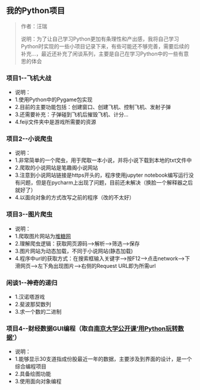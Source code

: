 ## 我的Python项目

> 作者：汪瑞
>
> 说明：为了让自己学习Python更加有条理性和产出感，我将自己学习Python时实现的一些小项目记录下来，有些可能还不够完善，需要后续的补充...，最近还补充了闲谈系列，主要是自己在学习Python中的一些有意思的体会

### 项目1--飞机大战
- 说明：
- 1.使用Python中的Pygame包实现
- 2.目前的主要功能包括：创建窗口、创建飞机、控制飞机、发射子弹
- 3.还需要补充：子弹碰到飞机后摧毁飞机、计分...
- 4.feiji文件夹中是游戏所需要的资源

### 项目2--小说爬虫
- 说明：
- 1.非常简单的一个爬虫，用于爬取一本小说，并将小说下载到本地的txt文件中
- 2.爬取的小说网站是笔趣阁小说网站
- 3.注意到小说网站链接是https开头的，程序使用jupyter notebook编写运行没有问题，但是在pycharm上出现了问题，目前还未解决（换脸一个解释器之后就好了）
- 4.以面向对象的方式改写之前的程序（改的不太好）

### 项目3--图片爬虫
- 说明：
- 1.爬取图片网站为[堆糖网](https://www.duitang.com/)
- 2.理解爬虫逻辑：获取网页源码-->解析-->筛选-->保存
- 3.图片网站为动态加载，不同于小说网站(静态加载)
- 4.程序中url的获取方式：在搜索框输入关键字-->按F12-->点击network-->下滑网页-->左下角出现图片-->右侧的Request URL即为所需url

### 闲谈1--神奇的递归
- 1.汉诺塔游戏
- 2.斐波那契数列
- 3.求一个数的二进制

### 项目4--财经数据GUI编程（取自[南京大学公开课‘用Python玩转数据’](https://www.icourse163.org/course/NJU-1001571005#/info)）
- 说明：
- 1.能够显示30支道指成份股最近一年的数据，主要涉及到界面的设计，是一个综合编程项目
- 2.具备绘图功能
- 3.使用面向对象编程
